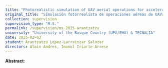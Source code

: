 ```yaml
---
title: "Photorealistic simulation of UAV aerial operations for accelerated training of perception and control algorithms."
original_title: "Simulación fotorrealista de operaciones aéreas de UAVs para el entrenamiento acelerado de algoritmos de percepción y control"
collection: supervision
supervision_type: "M.S."
permalink: /supervision/ms-2025-arantzatzu
university: "University of the Basque Country (UPV/EHU) & TECNALIA"
date: 2025-02-03
student: Arantzatzu Lopez-Larrainzar Salazar
directors: Alain Andres, Imanol Iriarte Arrese
---
```


**Abstract**:


